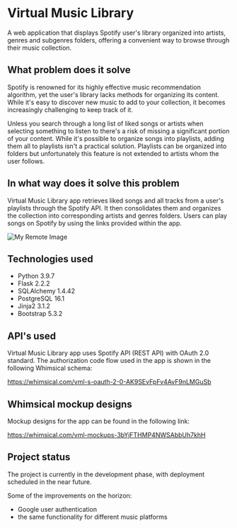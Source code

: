 # Virtual Music Library

A web application that displays Spotify user's library organized into artists, genres and subgenres folders, offering a convenient way to browse through their music collection.

## What problem does it solve

Spotify is renowned for its highly effective music recommendation algorithm, yet the user's library lacks methods for organizing its content. While it's easy to discover new music to add to your collection, it becomes increasingly challenging to keep track of it.

Unless you search through a long list of liked songs or artists when selecting something to listen to there's a risk of missing a significant portion of your content. While it's possible to organize songs into playlists, adding them all to playlists isn't a practical solution. Playlists can be organized into folders but unfortunately this feature is not extended to artists whom the user follows.

## In what way does it solve this problem

Virtual Music Library app retrieves liked songs and all tracks from a user's playlists through the Spotify API. It then consolidates them and organizes the collection into corresponding artists and genres folders. Users can play songs on Spotify by using the links provided within the app.

![My Remote Image](https://private-user-images.githubusercontent.com/112773165/310471953-823d24fe-d5b7-4f28-b3eb-45ccfff8ba76.PNG?jwt=eyJhbGciOiJIUzI1NiIsInR5cCI6IkpXVCJ9.eyJpc3MiOiJnaXRodWIuY29tIiwiYXVkIjoicmF3LmdpdGh1YnVzZXJjb250ZW50LmNvbSIsImtleSI6ImtleTUiLCJleHAiOjE3MDk3MjM4MjIsIm5iZiI6MTcwOTcyMzUyMiwicGF0aCI6Ii8xMTI3NzMxNjUvMzEwNDcxOTUzLTgyM2QyNGZlLWQ1YjctNGYyOC1iM2ViLTQ1Y2NmZmY4YmE3Ni5QTkc_WC1BbXotQWxnb3JpdGhtPUFXUzQtSE1BQy1TSEEyNTYmWC1BbXotQ3JlZGVudGlhbD1BS0lBVkNPRFlMU0E1M1BRSzRaQSUyRjIwMjQwMzA2JTJGdXMtZWFzdC0xJTJGczMlMkZhd3M0X3JlcXVlc3QmWC1BbXotRGF0ZT0yMDI0MDMwNlQxMTEyMDJaJlgtQW16LUV4cGlyZXM9MzAwJlgtQW16LVNpZ25hdHVyZT1iYzgyM2U0YmRiOWM2OThhZGMzMjg3MDI4YmNiMDRmODBiZDA5YTNhNzU4N2YxYmYyMGMyOTgyYjAzYTdmMjlmJlgtQW16LVNpZ25lZEhlYWRlcnM9aG9zdCZhY3Rvcl9pZD0wJmtleV9pZD0wJnJlcG9faWQ9MCJ9.Am96wh2khtK2uSOmD_KtjetJm_FlSMP3xuDY8VUU8As)

## Technologies used

* Python 3.9.7
* Flask 2.2.2
* SQLAlchemy 1.4.42
* PostgreSQL 16.1
* Jinja2 3.1.2
* Bootstrap 5.3.2

## API's used

Virtual Music Library app uses Spotify API (REST API) with OAuth 2.0 standard.
The authorization code flow used in the app is shown in the following Whimsical schema:

https://whimsical.com/vml-s-oauth-2-0-AK9SEvFpFv4AvF9nLMGuSb

## Whimsical mockup designs

Mockup designs for the app can be found in the following link:

https://whimsical.com/vml-mockups-3bYjFTHMP4NWSAbbUh7khH

## Project status
The project is currently in the development phase, with deployment scheduled in the near future.

Some of the improvements on the horizon:

* Google user authentication
* the same functionality for different music platforms
